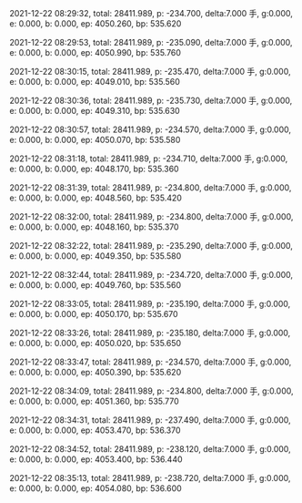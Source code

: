 2021-12-22 08:29:32, total: 28411.989, p: -234.700, delta:7.000 手, g:0.000, e: 0.000, b: 0.000, ep: 4050.260, bp: 535.620

2021-12-22 08:29:53, total: 28411.989, p: -235.090, delta:7.000 手, g:0.000, e: 0.000, b: 0.000, ep: 4050.990, bp: 535.760

2021-12-22 08:30:15, total: 28411.989, p: -235.470, delta:7.000 手, g:0.000, e: 0.000, b: 0.000, ep: 4049.010, bp: 535.560

2021-12-22 08:30:36, total: 28411.989, p: -235.730, delta:7.000 手, g:0.000, e: 0.000, b: 0.000, ep: 4049.310, bp: 535.630

2021-12-22 08:30:57, total: 28411.989, p: -234.570, delta:7.000 手, g:0.000, e: 0.000, b: 0.000, ep: 4050.070, bp: 535.580

2021-12-22 08:31:18, total: 28411.989, p: -234.710, delta:7.000 手, g:0.000, e: 0.000, b: 0.000, ep: 4048.170, bp: 535.360

2021-12-22 08:31:39, total: 28411.989, p: -234.800, delta:7.000 手, g:0.000, e: 0.000, b: 0.000, ep: 4048.560, bp: 535.420

2021-12-22 08:32:00, total: 28411.989, p: -234.800, delta:7.000 手, g:0.000, e: 0.000, b: 0.000, ep: 4048.160, bp: 535.370

2021-12-22 08:32:22, total: 28411.989, p: -235.290, delta:7.000 手, g:0.000, e: 0.000, b: 0.000, ep: 4049.350, bp: 535.580

2021-12-22 08:32:44, total: 28411.989, p: -234.720, delta:7.000 手, g:0.000, e: 0.000, b: 0.000, ep: 4049.760, bp: 535.560

2021-12-22 08:33:05, total: 28411.989, p: -235.190, delta:7.000 手, g:0.000, e: 0.000, b: 0.000, ep: 4050.170, bp: 535.670

2021-12-22 08:33:26, total: 28411.989, p: -235.180, delta:7.000 手, g:0.000, e: 0.000, b: 0.000, ep: 4050.020, bp: 535.650

2021-12-22 08:33:47, total: 28411.989, p: -234.570, delta:7.000 手, g:0.000, e: 0.000, b: 0.000, ep: 4050.390, bp: 535.620

2021-12-22 08:34:09, total: 28411.989, p: -234.800, delta:7.000 手, g:0.000, e: 0.000, b: 0.000, ep: 4051.360, bp: 535.770

2021-12-22 08:34:31, total: 28411.989, p: -237.490, delta:7.000 手, g:0.000, e: 0.000, b: 0.000, ep: 4053.470, bp: 536.370

2021-12-22 08:34:52, total: 28411.989, p: -238.120, delta:7.000 手, g:0.000, e: 0.000, b: 0.000, ep: 4053.400, bp: 536.440

2021-12-22 08:35:13, total: 28411.989, p: -238.720, delta:7.000 手, g:0.000, e: 0.000, b: 0.000, ep: 4054.080, bp: 536.600